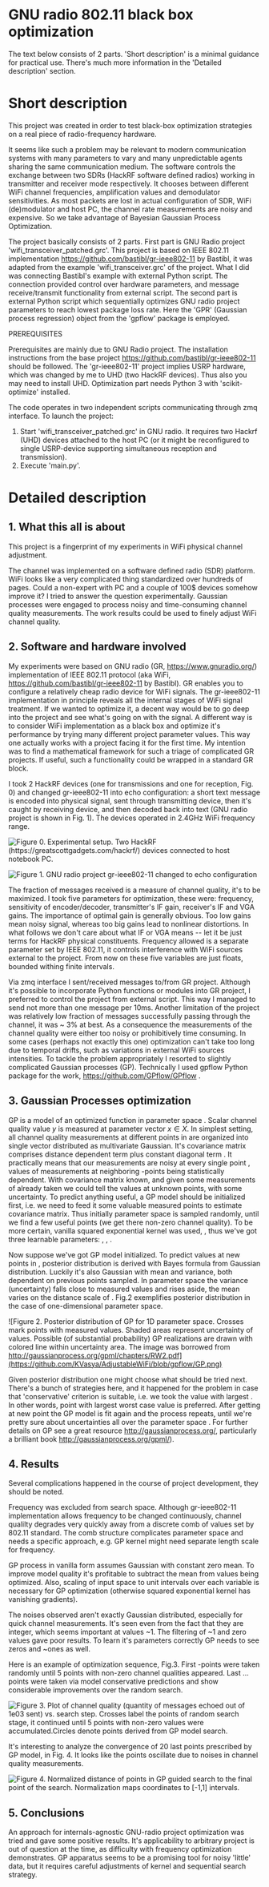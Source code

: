 # GNU radio 802.11 black box optimization

The text below consists of 2 parts. 'Short description' is a minimal guidance for practical use. 
There's much more information in the 'Detailed description' section.  


# Short description

This project was created in order to test black-box optimization strategies on a real piece of 
radio-frequency hardware. 

It seems like such a problem may be relevant to modern communication systems with many parameters to vary
and many unpredictable agents sharing the same communication medium.
The software controls the exchange between two SDRs (HackRF software defined radios) working in transmitter and receiver mode respectively.
It chooses between different WiFi channel frequencies, amplification values and demodulator sensitivities. 
As most packets are lost in actual configuration of SDR, WiFi (de)modulator and host PC, the channel rate measurements
are noisy and expensive. So we take advantage of Bayesian Gaussian Process Optimization.  

The project basically consists of 2 parts. 
First part is GNU Radio project 'wifi_transceiver_patched.grc'. This project is based on IEEE 802.11 implementation https://github.com/bastibl/gr-ieee802-11 by Bastibl, it  was adapted from the example 'wifi_transceiver.grc' of the project. What I did was connecting Bastibl's example with external Python script. The connection provided control over hardware parameters, and message receive/transmit functionality from external script. 
The second part is external Python script which sequentially  optimizes GNU radio project parameters to reach lowest package loss rate.
Here the 'GPR' (Gaussian process regression) object from the 'gpflow' package is employed. 

PREREQUISITES

Prerequisites are mainly due to GNU Radio project.
The installation instructions from the base project https://github.com/bastibl/gr-ieee802-11 should be followed. 
The 'gr-ieee802-11' project implies USRP hardware, which was changed by me to UHD (two HackRF devices). Thus also you may need to install UHD.
Optimization part needs Python 3 with 'scikit-optimize' installed.

The code operates in two independent scripts communicating through zmq interface.
To launch the project:
1. Start 'wifi_transceiver_patched.grc' in GNU radio. It requires two Hackrf (UHD) devices attached to the host PC (or it might be reconfigured to single USRP-device supporting simultaneous reception and transmission).  
2. Execute 'main.py'.  






# Detailed description



## 1. What this all is about

This project is a fingerprint of my experiments in WiFi physical channel adjustment. 

The channel was  implemented on a software defined radio (SDR) platform. WiFi looks like a very complicated thing standardized over hundreds of pages. Could a non-expert with PC and a couple of 100$ devices somehow improve it? I tried to answer the question experimentally. Gaussian processes were engaged to process noisy and time-consuming channel quality measurements. The work results could be used to finely adjust WiFi channel quality. 

## 2. Software and hardware involved

My experiments were based on GNU radio (GR, https://www.gnuradio.org/) implementation of IEEE 802.11 protocol (aka WiFi, https://github.com/bastibl/gr-ieee802-11 by Bastibl). GR enables you to configure a relatively cheap  radio device for WiFi signals. The gr-ieee802-11 implementation in principle reveals all the internal stages of WiFi signal treatment. If we wanted to optimize it, a decent way would be to go deep into the project and see what's going on with the signal. A different way is to consider WiFi implementation as a black box and optimize it's performance by trying many different project parameter values. This way one actually works with a project facing it for the first time.   My intention was to find a mathematical framework for such a triage of complicated GR projects. If useful, such a functionality could be  wrapped in a standard GR block. 

I took 2 HackRF  devices (one for transmissions and one for reception, Fig. 0) and changed gr-ieee802-11 into echo configuration: a short text message is encoded into physical signal, sent through transmitting device, then it's caught by receiving device, and then decoded back into text (GNU radio project is shown in Fig. 1). The devices operated in 2.4GHz WiFi frequency range.   


![Figure 0. Experimental setup. Two HackRF (https://greatscottgadgets.com/hackrf/) devices connected to host notebook PC.](https://github.com/KVasya/AdjustableWiFi/blob/gpflow/Experimental_setup.png)


![Figure 1. GNU radio project gr-ieee802-11 changed to echo configuration](https://github.com/KVasya/AdjustableWiFi/blob/gpflow/GNURadio_companion.png)   


The fraction of messages received is a measure of channel quality, it's to be maximized. I took five parameters for optimization, these were: frequency, sensitivity of encoder/decoder, transmitter's IF gain, receiver's IF and VGA gains. The importance of optimal gain is generally obvious. Too low gains mean noisy signal, whereas too big gains lead to nonlinear distortions. In what follows we don't  care about what IF or VGA means -- let it be just terms for HackRF physical constituents. Frequency allowed is a separate parameter set  by IEEE 802.11, it controls interference with WiFi sources external to the project. From now on these five variables are just floats, bounded withing finite intervals. 

Via zmq interface I sent/received messages to/from GR project. Although it's possible to incorporate Python functions or modules into GR project, I preferred to control the project from external script. This way I managed to send not more than one message per 10ms.  Another limitation of the project was relatively low fraction of messages successfully passing through the channel, it was ~ 3% at best. As a consequence the measurements of the channel quality  were either too noisy or prohibitively time consuming. In some cases (perhaps not exactly this one) optimization can't take too long due to temporal drifts, such as variations in external WiFi sources intensities.  To tackle the problem appropriately I resorted to slightly complicated Gaussian processes (GP). Technically I used gpflow Python package for the work, https://github.com/GPflow/GPflow .  

## 3. Gaussian Processes optimization

GP is  a model of an optimized function in parameter space . Scalar channel quality value $y$  is measured at parameter vector $x \in X$.     In simplest setting, all channel quality measurements at different points in  are organized into single vector   distributed as multivariate Gaussian. It's  covariance matrix comprises distance dependent term   plus constant diagonal  term .  It practically means that our  measurements are noisy at every single point , values of measurements at neighboring  -points being statistically dependent. With covariance matrix known, and given some measurements of  already taken  we could tell the values at  unknown points, with some uncertainty. To predict anything useful, a GP model should be initialized first, i.e. we need to feed it some valuable measured points to estimate covariance matrix. Thus initially parameter space is sampled randomly, until we find a few useful points (we get there non-zero channel quality). To be more certain, vanilla squared exponential kernel was used, , thus we've got three learnable parameters: ,  , . 

Now suppose we've got GP model initialized. To predict values at new points in , posterior distribution is derived with Bayes formula from Gaussian distribution. Luckily it's also Gaussian with mean and variance, both dependent on previous points sampled. In parameter space  the variance (uncertainty) falls close to measured  values and rises aside, the mean varies on the distance scale of  .  Fig.2 exemplifies posterior distribution in the case of one-dimensional parameter space.  

![Figure 2. Posterior distribution of GP for 1D parameter space. Crosses mark points with  measured values. Shaded areas represent uncertainty of values. Possible (of substantial probability) GP realizations are drawn with colored line within uncertainty area. The image was borrowed from http://gaussianprocess.org/gpml/chapters/RW2.pdf](https://github.com/KVasya/AdjustableWiFi/blob/gpflow/GP.png)


Given posterior distribution one might choose what  should be tried next. There's a bunch of strategies here, and it happened for the problem in case that 'conservative' criterion is suitable, i.e. we took the value with largest . In other words, point with largest worst case value is preferred. After getting at new point the GP model is fit again and the process repeats, until we're pretty sure about uncertainties all over the parameter space . For further details on GP see a great resource  http://gaussianprocess.org/,  particularly a brilliant book http://gaussianprocess.org/gpml/). 

## 4. Results

Several complications happened in the course of project development, they should be noted.

Frequency was excluded from search space. Although gr-ieee802-11 implementation allows frequency to be changed continuously, channel qualilty degrades very quickly away from a discrete comb of values set by 802.11 standard. The comb structure complicates parameter space and needs a specific approach, e.g. GP kernel might need separate length scale for frequency.

GP process in vanilla form  assumes Gaussian with  constant zero mean. To improve model quality it's profitable to subtract the mean from values being optimized. Also, scaling of input space to unit intervals over each variable is necessary for GP optimization (otherwise squared exponential kernel has vanishing gradients).  

The noises observed aren't exactly Gaussian distributed, especially for quick channel measurements. It's seen even from the fact that they are integer, which seems important at values ~1.  The filtering of ~1 and zero values gave poor results. To learn it's parameters correctly GP needs to see zeros and ~ones as well.

Here is an example of optimization sequence, Fig.3. First -points were taken randomly until 5 points with non-zero channel qualities appeared.  Last ...  points were taken via model conservative predictions and show considerable improvements over the random search. 

![Figure 3. Plot of channel quality (quantity of messages echoed out of 1e03 sent) vs. search step. Crosses label the points of random search stage, it continued until 5 points with non-zero values were accumulated.Circles denote points derived from GP model search.](https://github.com/KVasya/AdjustableWiFi/blob/gpflow/channel_qualities.png)    

It's interesting to analyze the convergence of 20 last points prescribed by GP model, in Fig. 4. It looks like the points oscillate due to noises in channel quality measurements. 

![Figure 4. Normalized distance of points in GP guided search to the final point of the search. Normalization maps coordinates to [-1,1] intervals.](https://github.com/KVasya/AdjustableWiFi/blob/gpflow/convergence.png)

## 5. Conclusions

An approach for internals-agnostic GNU-radio project optimization was tried and gave some positive results.   It's applicability to arbitrary project is out of question at the time, as difficulty with frequency optimization demonstrates. GP apparatus seems to be a promising tool for noisy 'little' data, but it requires careful adjustments of kernel and sequential search strategy. 





